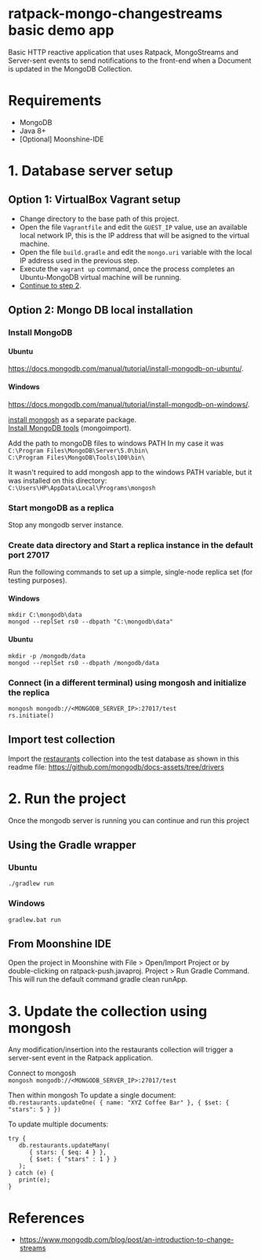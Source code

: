 # ratpack-mongo-changestreams basic demo app
Basic HTTP reactive application that uses Ratpack, MongoStreams and Server-sent events to send notifications to the front-end when a Document is updated in the MongoDB Collection.

# Requirements
- MongoDB  
- Java 8+  
- [Optional] Moonshine-IDE


# 1. Database server setup
## Option 1: VirtualBox Vagrant setup
- Change directory to the base path of this project.
- Open the file `Vagrantfile` and edit the `GUEST_IP` value, use an available local network IP, this is the IP address that will be asigned to the virtual machine.
- Open the file `build.gradle` and edit the `mongo.uri` variable with the local IP address used in the previous step.
- Execute the `vagrant up` command, once the process completes an Ubuntu-MongoDB virtual machine will be running.
- [Continue to step 2](#2-run-the-project).

## Option 2: Mongo DB local installation
### Install MongoDB
#### Ubuntu
https://docs.mongodb.com/manual/tutorial/install-mongodb-on-ubuntu/.

#### Windows
https://docs.mongodb.com/manual/tutorial/install-mongodb-on-windows/.

[install mongosh](https://docs.mongodb.com/manual/tutorial/install-mongodb-on-windows/#install-mongosh) as a separate package. \
[Install MongoDB tools](https://docs.mongodb.com/database-tools/installation/installation-windows/) (mongoimport).

Add the path to mongoDB files to windows PATH
In my case it was \
`C:\Program Files\MongoDB\Server\5.0\bin\` \
`C:\Program Files\MongoDB\Tools\100\bin\`

It wasn't required to add mongosh app to the windows PATH variable, but it was installed on this directory: \
`C:\Users\HP\AppData\Local\Programs\mongosh`

### Start mongoDB as a replica
Stop any mongodb server instance.

### Create data directory and Start a replica instance in the default port 27017  
Run the following commands to set up a simple, single-node replica set (for testing purposes).
#### Windows  
```
mkdir C:\mongodb\data
mongod --replSet rs0 --dbpath "C:\mongodb\data"
```

#### Ubuntu  
```
mkdir -p /mongodb/data
mongod --replSet rs0 --dbpath /mongodb/data
```

### Connect (in a different terminal) using mongosh and initialize the replica 
`mongosh mongodb://<MONGODB_SERVER_IP>:27017/test` \
`rs.initiate()`

## Import test collection
Import the [restaurants](https://raw.githubusercontent.com/mongodb/docs-assets/drivers/restaurants.json) collection into the test database as shown in this readme file:
https://github.com/mongodb/docs-assets/tree/drivers

# 2. Run the project
Once the mongodb server is running you can continue and run this project
## Using the Gradle wrapper
### Ubuntu  
`./gradlew run`

### Windows  
`gradlew.bat run`

## From Moonshine IDE

Open the project in Moonshine with File > Open/Import Project or by double-clicking on ratpack-push.javaproj.
Project > Run Gradle Command. This will run the default command gradle clean runApp.


# 3. Update the collection using mongosh
Any modification/insertion into the restaurants collection will trigger a server-sent event in the Ratpack application. 

Connect to mongosh \
`mongosh mongodb://<MONGODB_SERVER_IP>:27017/test`

Then within mongosh
To update a single document:  
`db.restaurants.updateOne( { name: "XYZ Coffee Bar" }, { $set: { "stars": 5 } })`

To update multiple documents:  
```
try {
   db.restaurants.updateMany(
      { stars: { $eq: 4 } },
      { $set: { "stars" : 1 } }
   );
} catch (e) {
   print(e);
}
```

# References
- https://www.mongodb.com/blog/post/an-introduction-to-change-streams

